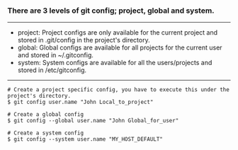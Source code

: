 ### There are 3 levels of git config; project, global and system.

-----------------------------------------------
- project: Project configs are only available for the current project and stored in .git/config in the project's directory.
- global: Global configs are available for all projects for the current user and stored in ~/.gitconfig.
- system: System configs are available for all the users/projects and stored in /etc/gitconfig.
-----------------------------------------------

```
# Create a project specific config, you have to execute this under the project's directory.
$ git config user.name "John Local_to_project"

# Create a global config
$ git config --global user.name "John Global_for_user"

# Create a system config
$ git config --system user.name "MY_HOST_DEFAULT"
```
